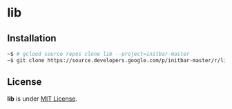 # lib

## Installation

```bash
~$ # gcloud source repos clone lib --project=initbar-master
~$ git clone https://source.developers.google.com/p/initbar-master/r/lib ~/.lib
```

## License

**lib** is under [MIT License](./LICENSE.md).
